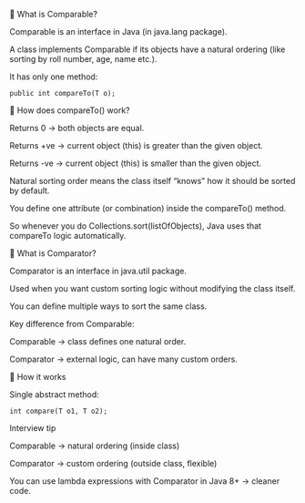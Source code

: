 🔹 What is Comparable?

Comparable is an interface in Java (in java.lang package).

A class implements Comparable if its objects have a natural ordering (like sorting by roll number, age, name etc.).

It has only one method:

`public int compareTo(T o);`


🔹 How does compareTo() work?

Returns 0 → both objects are equal.

Returns +ve → current object (this) is greater than the given object.

Returns -ve → current object (this) is smaller than the given object.


Natural sorting order means the class itself “knows” how it should be sorted by default.

You define one attribute (or combination) inside the compareTo() method.

So whenever you do Collections.sort(listOfObjects), Java uses that compareTo logic automatically.


🔹 What is Comparator?

Comparator is an interface in java.util package.

Used when you want custom sorting logic without modifying the class itself.

You can define multiple ways to sort the same class.

Key difference from Comparable:

Comparable → class defines one natural order.

Comparator → external logic, can have many custom orders.

🔹 How it works

Single abstract method:

`int compare(T o1, T o2);`


Interview tip

Comparable → natural ordering (inside class)

Comparator → custom ordering (outside class, flexible)

You can use lambda expressions with Comparator in Java 8+ → cleaner code.
